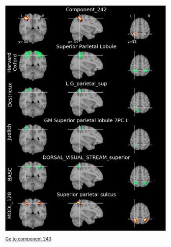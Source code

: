 


![242](preliminary/242.jpg "Component 242")

[Go to component 243](https://parietal-inria.github.io/MODL_atlas/512/243 "Component 243")